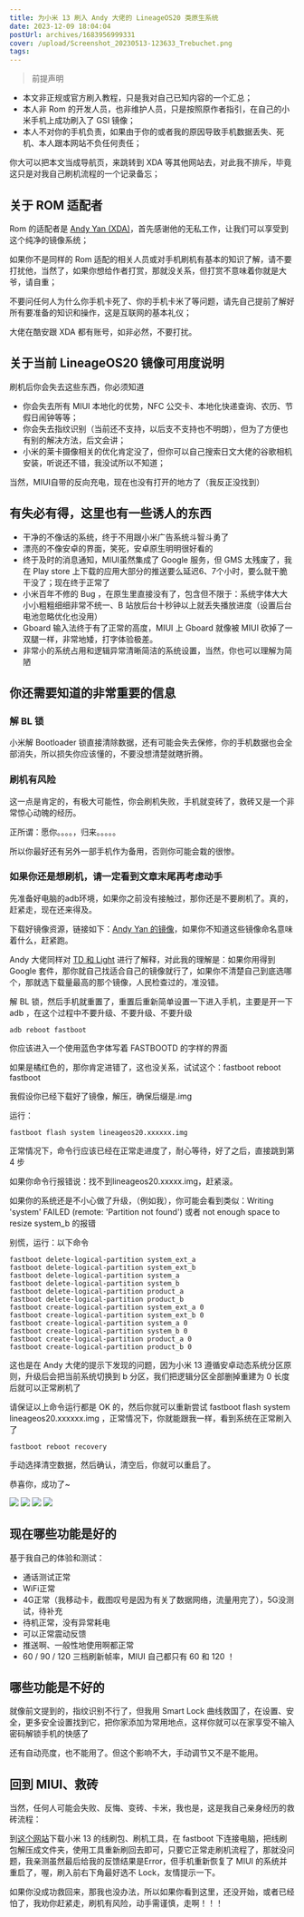 ```yaml
---
title: 为小米 13 刷入 Andy 大佬的 LineageOS20 类原生系统
date: 2023-12-09 18:04:04
postUrl: archives/1683956999331
cover: /upload/Screenshot_20230513-123633_Trebuchet.png
tags:
---
```


>前提声明

- 本文非正规或官方刷入教程，只是我对自己已知内容的一个汇总；
- 本人非 Rom 的开发人员，也非维护人员，只是按照原作者指引，在自己的小米手机上成功刷入了 GSI 镜像；
- 本人不对你的手机负责，如果由于你的或者我的原因导致手机数据丢失、死机、本人跟本网站不负任何责任；

你大可以把本文当成导航页，来跳转到 XDA 等其他网站去，对此我不排斥，毕竟这只是对我自己刷机流程的一个记录备忘；

## 关于 ROM 适配者
Rom 的适配者是 [Andy Yan (XDA)](https://forum.xda-developers.com/t/gsi-13-lineageos-20-trebledroid-based.4517345/)，首先感谢他的无私工作，让我们可以享受到这个纯净的镜像系统；

如果你不是同样的 Rom 适配的相关人员或对手机刷机有基本的知识了解，请不要打扰他，当然了，如果你想给作者打赏，那就没关系，但打赏不意味着你就是大爷，请自重；

不要问任何人为什么你手机卡死了、你的手机卡米了等问题，请先自己提前了解好所有要准备的知识和操作，这是互联网的基本礼仪；

大佬在酷安跟 XDA 都有账号，如非必然，不要打扰。

## 关于当前 LineageOS20 镜像可用度说明
刷机后你会失去这些东西，你必须知道

- 你会失去所有 MIUI 本地化的优势，NFC 公交卡、本地化快递查询、农历、节假日闹钟等等；
- 你会失去指纹识别（当前还不支持，以后支不支持也不明朗），但为了方便也有别的解决方法，后文会讲；
- 小米的莱卡摄像相关的优化肯定没了，但你可以自己搜索日文大佬的谷歌相机安装，听说还不错，我没试所以不知道；

当然，MIUI自带的反向充电，现在也没有打开的地方了（我反正没找到）

## 有失必有得，这里也有一些诱人的东西

- 干净的不像话的系统，终于不用跟小米广告系统斗智斗勇了
- 漂亮的不像安卓的界面，笑死，安卓原生明明很好看的
- 终于及时的消息通知，MIUI虽然集成了 Google 服务，但 GMS 太残废了，我在 Play store 上下载的应用大部分的推送要么延迟6、7个小时，要么就干脆干没了；现在终于正常了
- 小米百年不修的 Bug ，在原生里直接没有了，包含但不限于：系统字体大大小小粗粗细细非常不统一、B 站放后台十秒钟以上就丢失播放进度（设置后台电池忽略优化也没用）
- Gboard 输入法终于有了正常的高度，MIUI 上 Gboard 就像被 MIUI 砍掉了一双腿一样，非常地矮，打字体验极差。
- 非常小的系统占用和逻辑异常清晰简洁的系统设置，当然，你也可以理解为简陋

## 你还需要知道的非常重要的信息
### 解 BL 锁
小米解 Bootloader 锁直接清除数据，还有可能会失去保修，你的手机数据也会全部消失，所以损失你应该懂的，不要没想清楚就瞎折腾。

### 刷机有风险
这一点是肯定的，有极大可能性，你会刷机失败，手机就变砖了，救砖又是一个非常惊心动魄的经历。

正所谓：愿你。。。。，归来。。。。。

所以你最好还有另外一部手机作为备用，否则你可能会栽的很惨。

### 如果你还是想刷机，请一定看到文章末尾再考虑动手
先准备好电脑的adb环境，如果你之前没有接触过，那你还是不要刷机了。真的，赶紧走，现在还来得及。

下载好镜像资源，链接如下：[Andy Yan 的镜像](https://sourceforge.net/projects/andyyan-gsi/files/)，如果你不知道这些镜像命名意味着什么，赶紧跑。

Andy 大佬同样对 [TD 和 Light](https://forum.xda-developers.com/t/xiaomi-13-gsi.4572035/page-3) 进行了解释，对此我的理解是：如果你用得到 Google 套件，那你就自己找适合自己的镜像就行了，如果你不清楚自己到底选哪个，那就选下载量最高的那个镜像，人民检查过的，准没错。

解 BL 锁，然后手机就重置了，重置后重新简单设置一下进入手机，主要是开一下 adb ，在这个过程中不要升级、不要升级、不要升级
```shell
adb reboot fastboot
```
你应该进入一个使用蓝色字体写着 FASTBOOTD 的字样的界面

如果是橘红色的，那你肯定进错了，这也没关系，试试这个：fastboot reboot fastboot

我假设你已经下载好了镜像，解压，确保后缀是.img

运行：
```shell
fastboot flash system lineageos20.xxxxxx.img
```
正常情况下，命令行应该已经在正常走进度了，耐心等待，好了之后，直接跳到第 4 步

如果你命令行报错说：找不到lineageos20.xxxxx.img，赶紧滚。

如果你的系统还是不小心做了升级，（例如我），你可能会看到类似：Writing 'system' FAILED (remote: 'Partition not found') 或者 not enough space to resize system_b 的报错

别慌，运行：以下命令
```shell
fastboot delete-logical-partition system_ext_a
fastboot delete-logical-partition system_ext_b
fastboot delete-logical-partition system_a
fastboot delete-logical-partition system_b
fastboot delete-logical-partition product_a
fastboot delete-logical-partition product_b
fastboot create-logical-partition system_ext_a 0
fastboot create-logical-partition system_ext_b 0
fastboot create-logical-partition system_a 0
fastboot create-logical-partition system_b 0
fastboot create-logical-partition product_a 0
fastboot create-logical-partition product_b 0
```
这也是在 Andy 大佬的提示下发现的问题，因为小米 13 遵循安卓动态系统分区原则，升级后会把当前系统切换到 b 分区，我们把逻辑分区全部删掉重建为 0 长度后就可以正常刷机了

请保证以上命令运行都是 OK 的，然后你就可以重新尝试 fastboot flash system lineageos20.xxxxxx.img ，正常情况下，你就能跟我一样，看到系统在正常刷入了
```shell
fastboot reboot recovery
```
手动选择清空数据，然后确认，清空后，你就可以重启了。

恭喜你，成功了~

![](/upload/Screenshot_20230513-123633_Trebuchet.png)
![](/upload/Screenshot_20230513-123706_%E8%AE%BE%E7%BD%AE.png)
![](/upload/Screenshot_20230513-123648_Trebuchet.png)
![](/upload/Screenshot_20230513-123735_Trebuchet.png)

## 现在哪些功能是好的
基于我自己的体验和测试：

- 通话测试正常
- WiFi正常
- 4G正常（我移动卡，截图叹号是因为有关了数据网络，流量用完了），5G没测试，待补充
- 待机正常，没有异常耗电
- 可以正常震动反馈
- 推送啊、一般性地使用啊都正常
- 60 / 90 / 120 三档刷新帧率，MIUI 自己都只有 60 和 120 ！

## 哪些功能是不好的
就像前文提到的，指纹识别不行了，但我用 Smart Lock 曲线救国了，在设置、安全，更多安全设置找到它，把你家添加为常用地点，这样你就可以在家享受不输入密码解锁手机的快感了

还有自动亮度，也不能用了。但这个影响不大，手动调节又不是不能用。

## 回到 MIUI、救砖
当然，任何人可能会失败、反悔、变砖、卡米，我也是，这是我自己亲身经历的救砖流程：

到[这个网站](https://xiaomirom.com/)下载小米 13 的线刷包、刷机工具，在 fastboot 下连接电脑，把线刷包解压成文件夹，使用工具重新刷回去即可，只要它正常走刷机流程了，那就没问题，我亲测虽然最后给我的反馈结果是Error，但手机重新恢复了 MIUI 的系统并重启了，喔，刷入前右下角最好选不 Lock，友情提示一下。

如果你没成功救回来，那我也没办法，所以如果你看到这里，还没开始，或者已经怕了，我劝你赶紧走，刷机有风险，动手需谨慎，走啊！！！